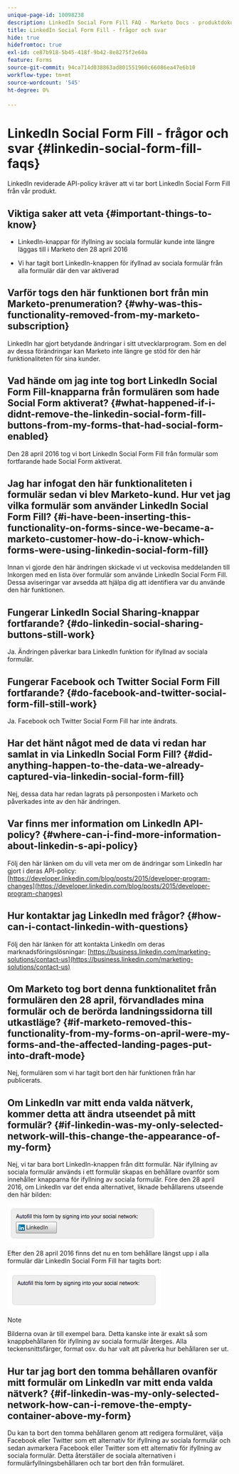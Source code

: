 ```yaml
---
unique-page-id: 10098238
description: LinkedIn Social Form Fill FAQ - Marketo Docs - produktdokumentation
title: LinkedIn Social Form Fill - frågor och svar
hide: true
hidefromtoc: true
exl-id: ce87b918-5b45-418f-9b42-8e8275f2e60a
feature: Forms
source-git-commit: 94ca714d038863ad801551960c66086ea47e6b10
workflow-type: tm+mt
source-wordcount: '545'
ht-degree: 0%

---
```


# LinkedIn Social Form Fill - frågor och svar {#linkedin-social-form-fill-faqs}

LinkedIn reviderade API-policy kräver att vi tar bort LinkedIn Social Form Fill från vår produkt.

## Viktiga saker att veta {#important-things-to-know}

* LinkedIn-knappar för ifyllning av sociala formulär kunde inte längre läggas till i Marketo den 28 april 2016

* Vi har tagit bort LinkedIn-knappen för ifyllnad av sociala formulär från alla formulär där den var aktiverad

## Varför togs den här funktionen bort från min Marketo-prenumeration? {#why-was-this-functionality-removed-from-my-marketo-subscription}

LinkedIn har gjort betydande ändringar i sitt utvecklarprogram. Som en del av dessa förändringar kan Marketo inte längre ge stöd för den här funktionaliteten för sina kunder.

## Vad hände om jag inte tog bort LinkedIn Social Form Fill-knapparna från formulären som hade Social Form aktiverat? {#what-happened-if-i-didnt-remove-the-linkedin-social-form-fill-buttons-from-my-forms-that-had-social-form-enabled}

Den 28 april 2016 tog vi bort LinkedIn Social Form Fill från formulär som fortfarande hade Social Form aktiverat.

## Jag har infogat den här funktionaliteten i formulär sedan vi blev Marketo-kund. Hur vet jag vilka formulär som använder LinkedIn Social Form Fill? {#i-have-been-inserting-this-functionality-on-forms-since-we-became-a-marketo-customer-how-do-i-know-which-forms-were-using-linkedin-social-form-fill}

Innan vi gjorde den här ändringen skickade vi ut veckovisa meddelanden till Inkorgen med en lista över formulär som använde LinkedIn Social Form Fill. Dessa aviseringar var avsedda att hjälpa dig att identifiera var du använde den här funktionen.

## Fungerar LinkedIn Social Sharing-knappar fortfarande? {#do-linkedin-social-sharing-buttons-still-work}

Ja. Ändringen påverkar bara LinkedIn funktion för ifyllnad av sociala formulär.

## Fungerar Facebook och Twitter Social Form Fill fortfarande? {#do-facebook-and-twitter-social-form-fill-still-work}

Ja. Facebook och Twitter Social Form Fill har inte ändrats.

## Har det hänt något med de data vi redan har samlat in via LinkedIn Social Form Fill? {#did-anything-happen-to-the-data-we-already-captured-via-linkedin-social-form-fill}

Nej, dessa data har redan lagrats på personposten i Marketo och påverkades inte av den här ändringen.

## Var finns mer information om LinkedIn API-policy? {#where-can-i-find-more-information-about-linkedin-s-api-policy}

Följ den här länken om du vill veta mer om de ändringar som LinkedIn har gjort i deras API-policy: [https://developer.linkedin.com/blog/posts/2015/developer-program-changes](https://developer.linkedin.com/blog/posts/2015/developer-program-changes)

## Hur kontaktar jag LinkedIn med frågor? {#how-can-i-contact-linkedin-with-questions}

Följ den här länken för att kontakta LinkedIn om deras marknadsföringslösningar: [https://business.linkedin.com/marketing-solutions/contact-us](https://business.linkedin.com/marketing-solutions/contact-us)

## Om Marketo tog bort denna funktionalitet från formulären den 28 april, förvandlades mina formulär och de berörda landningssidorna till utkastläge? {#if-marketo-removed-this-functionality-from-my-forms-on-april-were-my-forms-and-the-affected-landing-pages-put-into-draft-mode}

Nej, formulären som vi har tagit bort den här funktionen från har publicerats.

## Om LinkedIn var mitt enda valda nätverk, kommer detta att ändra utseendet på mitt formulär? {#if-linkedin-was-my-only-selected-network-will-this-change-the-appearance-of-my-form}

Nej, vi tar bara bort LinkedIn-knappen från ditt formulär. När ifyllning av sociala formulär används i ett formulär skapas en behållare ovanför som innehåller knapparna för ifyllning av sociala formulär. Före den 28 april 2016, om LinkedIn var det enda alternativet, liknade behållarens utseende den här bilden:

![—](assets/one.png)

Efter den 28 april 2016 finns det nu en tom behållare längst upp i alla formulär där LinkedIn Social Form Fill har tagits bort:

![—](assets/two.png)

>[!NOTE]
>
>Bilderna ovan är till exempel bara. Detta kanske inte är exakt så som knappbehållaren för ifyllning av sociala formulär återges. Alla teckensnittsfärger, format osv. du har valt att påverka hur behållaren ser ut.

## Hur tar jag bort den tomma behållaren ovanför mitt formulär om LinkedIn var mitt enda valda nätverk? {#if-linkedin-was-my-only-selected-network-how-can-i-remove-the-empty-container-above-my-form}

Du kan ta bort den tomma behållaren genom att redigera formuläret, välja Facebook eller Twitter som ett alternativ för ifyllning av sociala formulär och sedan avmarkera Facebook eller Twitter som ett alternativ för ifyllning av sociala formulär. Detta återställer de sociala alternativen i formulärfyllningsbehållaren och tar bort den från formuläret.
